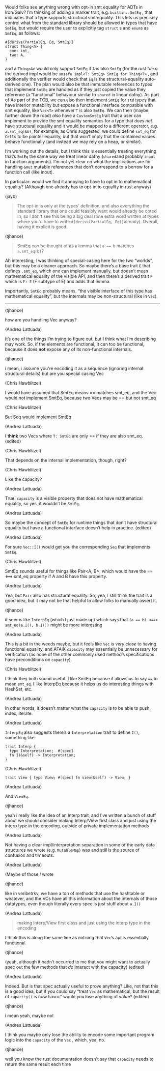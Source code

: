 Would folks see anything wrong with opt-in smt equality for ADTs in Iron/Galv?
I’m thinking of adding a marker trait, e.g. `builtin::SmtEq` , that indiciates that a type supports structural smt equality. This lets us precisely control what from the standard library should be allowed in types that have `SmtEq`, but would require the user to explicitly tag `struct` s and `enum`s as `SmtEq`, as follows:

```
#[derive(PartialEq, Eq, SmtEq)]
struct Thing<A> {
  one: int,
  two: A,
}
```

and a `Thing<A>` would only support `SmtEq` if `A` is also `SmtEq`
(for the rust folks: the derived impl would be `unsafe impl<T: SmtEq> SmtEq for Thing<T>` , and additionally the verifier would check that `Eq` is the structural-equality auto-derived one).
The plan would also be that immutable references to types that implement `SmtEq` are handled as if they just copied the value they reference (a “functional” behaviour similar to `shared` in linear dafny).
As part of As part of the TCB, we can also then implement `SmtEq` for `std` types that have interior mutability but expose a functional interface compatible with smt equality, like `Vec<T>` whenever `T` is also `SmtEq`.
We can then (maybe further down the road) *also* have a `CustomSmtEq` trait that a user can implement to provide the smt equality semantics for a type that *does not* have structural equality and it would be mapped to a different operator, e.g. `a.smt_eq(&b)`; for example, as Chris suggested, we could define `smt_eq` for `Cell`s to be pointer equality, but that won’t imply that the contained values behave functionally (and instead we may rely on a heap, or similar).



I’m working out the details, but I think this is essentially treating everything that’s `SmtEq` the same way we treat linear dafny (`shared`and probably `inout` in function arguments). I’m not yet clear on what the implications are for handling `&mut` mutable references that don’t correspond to a borrow for a function call (like inout).

In particular: would we find it annoying to have to opt in to mathematical equality? (Although one already has to opt-in to equality in rust anyway)

(jayb)

> The opt-in is only at the types' definition, and also everything the standard library that one could feasibly want would already be opted in, so I don't see this being a big deal (one extra word written at types where you'd have to write `#[derive(PartialEq, Eq)]`already). Overall, having it explicit is good.

(tjhance)

>  SmtEq can be thought of as a lemma that `a == b` matches `a.smt_eq(b)`?

Ah interesting, I was thinking of special-casing here for the two “worlds”, but this may be a cleaner approach. So maybe there’s a base trait `E` that defines `.smt_eq`, which one can implement manually, but doesn’t mean mathematical equality of the visible API, and then there’s a derived trait `F` which is `F: E` (F subtype of E) and adds that lemma.

Importantly, `SmtEq` probably means, “the visible interface of this type has mathematical equality”, but the internals may be non-structural (like in `Vec`).

------


(tjhance)

how are you handling Vec anyway?


(Andrea Lattuada)

It’s one of the things I’m trying to figure out, but I think what I’m describing may work. So, if the elements are functional, it can too be functional, because it does **not** expose any of its non-functional internals.


(tjhance)

i mean, i assume you're encoding it as a sequence (ignoring internal structural details) but are you special casing Vec


(Chris Hawblitzel)

I would have assumed that SmtEq means == matches smt_eq, and the Vec would not implement SmtEq, because two Vecs may be == but not smt_eq


(Chris Hawblitzel)

But Seq would implement SmtEq


(Andrea Lattuada)

I **think** two Vecs<T> where `T: SmtEq` are only == if they are also smt_eq. (edited) 


(Chris Hawblitzel)

That depends on the internal implementation, though, right?


(Chris Hawblitzel)

Like the capacity?


(Andrea Lattuada)

True. `capacity` is a visible property that does not have mathematical equality, so yes, it wouldn’t be `SmtEq`.


(Andrea Lattuada)

So maybe the concept of `SmtEq` for runtime things that don’t have structural equality but have a functional interface doesn’t help in practice. (edited) 


(Andrea Lattuada)

For sure `Vec::I()` would get you the corresponding `Seq` that implements `SmtEq`.


(Chris Hawblitzel)

SmtEq sounds useful for things like Pair<A, B>, which would have the == <==> smt_eq property if A and B have this property.


(Andrea Lattuada)

Yea, but `Pair` also has structural equality. So, yea, I still think the trait is a good idea, but it may not be that helpful to allow folks to manually assert it.


(tjhance)

it seems like `InterpEq` (which I just made up) which says that `(a == b) <==> smt_eq(a.I(), b.I())` might be more interesting


(Andrea Lattuada)

This is a bit in the weeds maybe, but it feels like `Vec` is *very close* to having functional equality, and AFAIK `capacity` may essentially be unnecessary for verification (as none of the other commonly used method’s specifications have preconditions on `capacity`).


(Chris Hawblitzel)

I think they both sound useful. I like SmtEq because it allows us to say `==` to mean `smt_eq`. I like InterpEq because it helps us do interesting things with HashSet, etc.


(Andrea Lattuada)

In other words, it doesn’t matter what the `capacity` is to be able to push, index, iterate.


(Andrea Lattuada)

`InterpEq` also suggests there’s a `Interpretation` trait to define `I()`, something like:

```
trait Interp {
  type Interpretation;  #[spec]
  fn I(&self) -> Interpretation;
}
```


(Chris Hawblitzel)

```
trait View { type View; #[spec] fn view(&self) -> View; }
```


(Andrea Lattuada)

And `ViewEq`.


(tjhance)

yeah i really like the idea of an Interp trait, and I've written a bunch of stuff about we should consider making Interp/View first class and just using the interp type in the encoding, outside of private implementation methods


(Andrea Lattuada)

Not having a clear impl/interpretation separation in some of the early data structures we wrote (e.g. `MutableMap`) was and still is the source of confusion and timeouts.


(Andrea Lattuada)

(Maybe of those *I* wrote


(tjhance)

like in veribetrkv, we have a ton of methods that use the hashtable or whatever, and the VCs have all this information about the internals of those datatypes, even though literally every spec is just stuff about `a.I()`


(Andrea Lattuada)

> making Interp/View first class and just using the interp type in the encoding

I think this is along the same line as noticing that `Vec`’s api is essentially functional.


(tjhance)

(yeah, although it hadn't occurred to me that you might want to actually spec out the few methods that *do* interact with the capacity) (edited) 


(Andrea Lattuada)

Indeed. But is that spec actually useful to prove anything? Like, not that this is a good idea, but if you could say “treat `Vec` as mathematical, but the result of `capacity()` is now havoc” would you lose anything of value? (edited) 


(tjhance)

i mean yeah, maybe not


(Andrea Lattuada)

I think you maybe only lose the ability to encode some important program logic into the `capacity` of the `Vec` , which, yea, no.


(tjhance)

well you know the rust documentation doesn't say that `capacity` needs to return the same result each time
